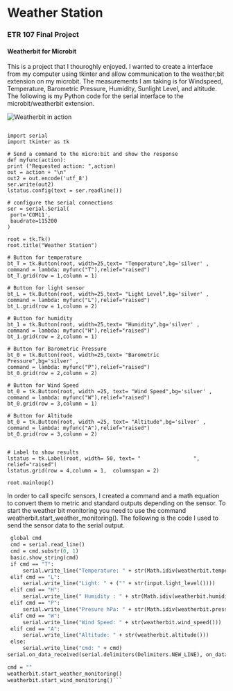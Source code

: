 # Weather Station
### ETR 107 Final Project
#### Weatherbit for Microbit
This is a project that I thouroghly enjoyed.  I wanted to create a interface from my computer using tkinter and allow communication to the weather;bit extension on my microbit.
The measurements I am taking is for Windspeed, Temperature, Barometric Pressure, Humidity, Sunlight Level, and altitude.  The following is my Python code for the serial interface to the microbit/weatherbit extension.

![Weatherbit in action](C:\Users\stimo\Downloads\Weatherbit"Weatherbit")

   ```# Python serial interface to a micro:bit
   
   import serial
   import tkinter as tk

   # Send a command to the micro:bit and show the response
   def myfunc(action):
   print ("Requested action: ",action)
   out = action + "\n"
   out2 = out.encode('utf_8')
   ser.write(out2)   
   lstatus.config(text = ser.readline())

   # configure the serial connections
   ser = serial.Serial(
    port='COM11',
    baudrate=115200
   )

   root = tk.Tk()
   root.title("Weather Station")

   # Button for temperature 
   bt_T = tk.Button(root, width=25,text= "Temperature",bg='silver' ,
   command = lambda: myfunc("T"),relief="raised")
   bt_T.grid(row = 1,column = 1)

   # Button for light sensor 
   bt_L = tk.Button(root, width=25,text= "Light Level",bg='silver' ,
   command = lambda: myfunc("L"),relief="raised")
   bt_L.grid(row = 1,column = 2)

   # Button for humidity
   bt_1 = tk.Button(root, width=25,text= "Humidity",bg='silver' ,
   command = lambda: myfunc("H"),relief="raised")
   bt_1.grid(row = 2,column = 1)

   # Button for Barometric Pressure
   bt_0 = tk.Button(root, width=25,text= "Barometric Pressure",bg='silver' ,
   command = lambda: myfunc("P"),relief="raised")
   bt_0.grid(row = 2,column = 2)

   # Button for Wind Speed
   bt_0 = tk.Button(root, width =25, text= "Wind Speed",bg='silver' ,
   command = lambda: myfunc("W"),relief="raised")
   bt_0.grid(row = 3,column = 1)

   # Button for Altitude
   bt_0 = tk.Button(root, width =25, text= "Altitude",bg='silver' ,
   command = lambda: myfunc("A"),relief="raised")
   bt_0.grid(row = 3,column = 2)


   # Label to show results
   lstatus = tk.Label(root, width= 50, text= "                 ", relief="raised")
   lstatus.grid(row = 4,column = 1,  columnspan = 2)

   root.mainloop()
   ```
   
In order to call specifc sensors, I created a command and a math equation to convert them to metric and standard outputs depending on the sensor.  To start the weather bit monitoring you need to use the command weatherbit.start_weather_monitoring().  The following is the code I used to send the sensor data to the serial output.  
   
   ```def on_data_received():
    global cmd
    cmd = serial.read_line()
    cmd = cmd.substr(0, 1)
    basic.show_string(cmd)
    if cmd == "T":
        serial.write_line("Temperature: " + str(Math.idiv(weatherbit.temperature(), 100)))
    elif cmd == "L":
        serial.write_line("Light: " + ("" + str(input.light_level())))
    elif cmd == "H":
        serial.write_line(" Humidity : " + str(Math.idiv(weatherbit.humidity(), 1024)))
    elif cmd == "P":
        serial.write_line("Presure hPa: " + str(Math.idiv(weatherbit.pressure(), 25600)))
    elif cmd == "W":
        serial.write_line("Wind Speed: " + str(weatherbit.wind_speed()))
    elif cmd == "A":
        serial.write_line("Altitude: " + str(weatherbit.altitude()))
    else:
        serial.write_line("cmd: " + cmd)
serial.on_data_received(serial.delimiters(Delimiters.NEW_LINE), on_data_received)

cmd = ""
weatherbit.start_weather_monitoring()
weatherbit.start_wind_monitoring()```
